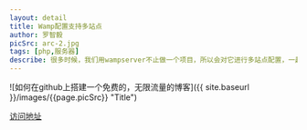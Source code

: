 ```yaml
---
layout: detail
title: Wamp配置支持多站点
author: 罗智毅
picSrc: arc-2.jpg
tags: [php,服务器]
describe: 很多时候，我们用wampserver不止做一个项目，所以会对它进行多站点配置，一起来看看吧。
---
```

![如何在github上搭建一个免费的，无限流量的博客]({{ site.baseurl }}/images/{{page.picSrc}} "Title")

[访问地址][1]

[1]: http://www.mayi.so/article/22 "访问地址"